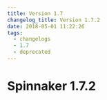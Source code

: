 ```yaml
---
title: Version 1.7
changelog_title: Version 1.7.2
date: 2018-05-01 11:22:26
tags:
  - changelogs
  - 1.7
  - deprecated
---
```


# Spinnaker 1.7.2

<script src="https://gist.github.com/spinnaker-release/c4df80efb0852d53e14c5d845b86357a.js"/>
